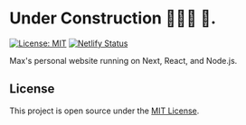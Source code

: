 # Under Construction 👷🏽‍♂️ 🚧.

[![License: MIT](https://img.shields.io/badge/License-MIT-blue.svg)](https://opensource.org/licenses/MIT)
[![Netlify Status](https://api.netlify.com/api/v1/badges/9866871c-5ff8-4f0d-b683-4bf6600869fd/deploy-status)](https://app.netlify.com/sites/maxsierra/deploys)

Max's personal website running on Next, React, and Node.js.
## License

This project is open source under the [MIT License](LICENSE).